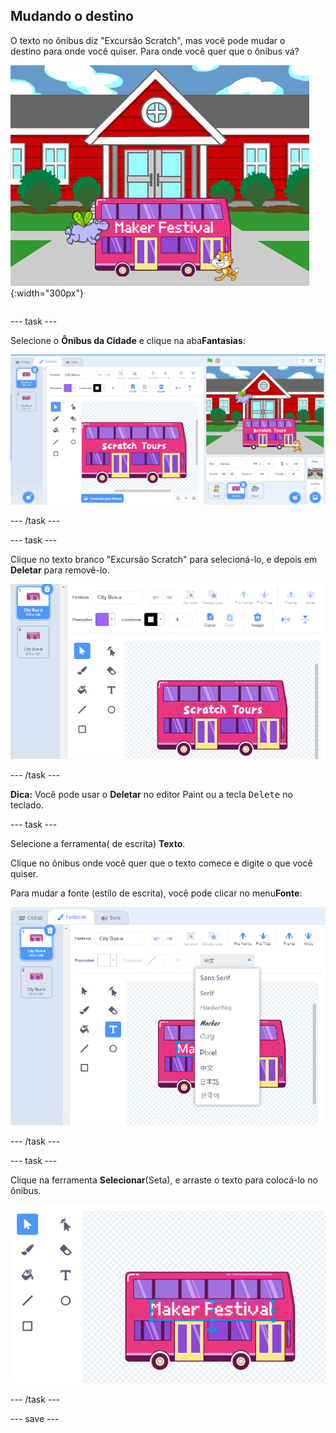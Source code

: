 ## Mudando o destino

<div style="display: flex; flex-wrap: wrap">
<div style="flex-basis: 200px; flex-grow: 1; margin-right: 15px;">
O texto no ônibus diz "Excursão Scratch", mas você pode mudar o destino para onde você quiser. Para onde você quer que o ônibus vá?  
</div>
<div>

![O ônibus com o texto "Maker Festival".](Images/maker-bus.png){:width="300px"}

</div>
</div>

--- task ---

Selecione o **Ônibus da Cidade** e clique na aba**Fantasias**:

![A fantasia no editor Paint.](images/costumes-bus-sprite-highlighted.png)

--- /task ---

--- task ---

Clique no texto branco "Excursão Scratch" para selecioná-lo, e depois em **Deletar** para removê-lo.

![](images/bus-delete-text.png)

--- /task ---

**Dica:** Você pode usar o **Deletar** no editor Paint ou a tecla <kbd>Delete</kbd> no teclado.

--- task ---

Selecione a ferramenta( de escrita) **Texto**.

Clique no ônibus onde você quer que o texto comece e digite o que você quiser.

Para mudar a fonte (estilo de escrita), você pode clicar no menu**Fonte**:

![O menu 'Fonte' selecionado no editor Paint.](images/bus-text-font.png)

--- /task ---

--- task ---

Clique na ferramenta **Selecionar**(Seta), e arraste o texto para colocá-lo no ônibus.

![](images/bus-destination-centered.png)

--- /task ---

--- save ---
